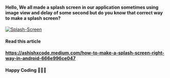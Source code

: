#### Hello, We all made a splash screen in our application sometimes using image view and delay of some second but do you know that correct way to make a splash screen?

<a href="https://ibb.co/vzdZbVk"><img src="https://i.ibb.co/dKpGSjD/Splash-Screen.png" alt="Splash-Screen" border="0"></a>
#### Read this article 
#### https://ashishxcode.medium.com/how-to-make-a-splash-screen-right-way-in-android-666e996ce047

#### Happy Coding 👨🏻‍💻
